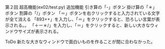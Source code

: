 第２回
超高機能(ex02/test.py)
追加機能
引き算の「-」ボタン
掛け算の「＊」ボタン
割算の「/」ボタン
「＝」ボタンを右クリックすると入力されている文字が全て消える
「893++」を入力し、「＝」をクリックすると、恐ろしい言葉が表示される。。
「＋ー＊/」を入力し、「＝」をクリックすると、新しい大きなウィンドウサイズが表示される。

ToDo
新たな大きなウィンドウで面白いものを作ることが間に合わなかった。